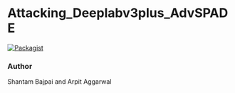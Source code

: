 # Attacking_Deeplabv3plus_AdvSPADE

[![Packagist](https://img.shields.io/packagist/l/doctrine/orm.svg)](LICENSE.md)

### Author

Shantam Bajpai and Arpit Aggarwal

